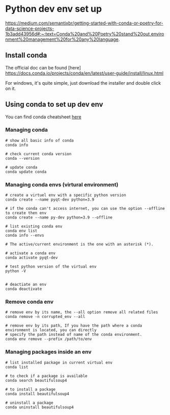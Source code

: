# Python dev env set up

https://medium.com/semantixbr/getting-started-with-conda-or-poetry-for-data-science-projects-1b3add43956d#:~:text=Conda%20and%20Poetry%20stand%20out,environment%20management%20for%20any%20language.

## Install conda

The official doc can be found [here]
https://docs.conda.io/projects/conda/en/latest/user-guide/install/linux.html

For windows, it's quite simple, just download the installer and double click on it.

## Using conda to set up dev env

You can find conda cheatsheet [here](https://conda.io/projects/conda/en/latest/user-guide/cheatsheet.html)

### Managing conda

```shell
# show all basic info of conda
conda info

# check current conda version
conda --version

# update conda
conda update conda
```

### Managing conda envs (virtural environment)

```shell
# create a virtuel env with a specific python version
conda create --name pyqt-dev python=3.9

# if the conda can't access internet, you can use the option --offline to create then env
conda create --name py-dev python=3.9 --offline

# list existing conda env
conda env list
conda info --envs

# The active/current environment is the one with an asterisk (*).

# activate a conda env
conda activate pyqt-dev

# test python version of the virtual env
python -V


# deactiate an env
conda deactivate
```

### Remove conda env

```shell
# remove env by its name, the --all option remove all related files
conda remove -n corrupted_env --all

# remove env by its path, If you have the path where a conda environment is located, you can directly 
# specify the path instead of name of the conda environment.
conda env remove --prefix /path/to/env
```

### Managing packages inside an env

```shell
# list installed package in current virtual env
conda list

# to check if a package is available 
conda search beautifulsoup4

# to install a package
conda install beautifulsoup4

# uninstall a package
conda uninstall beautifulsoup4
```

